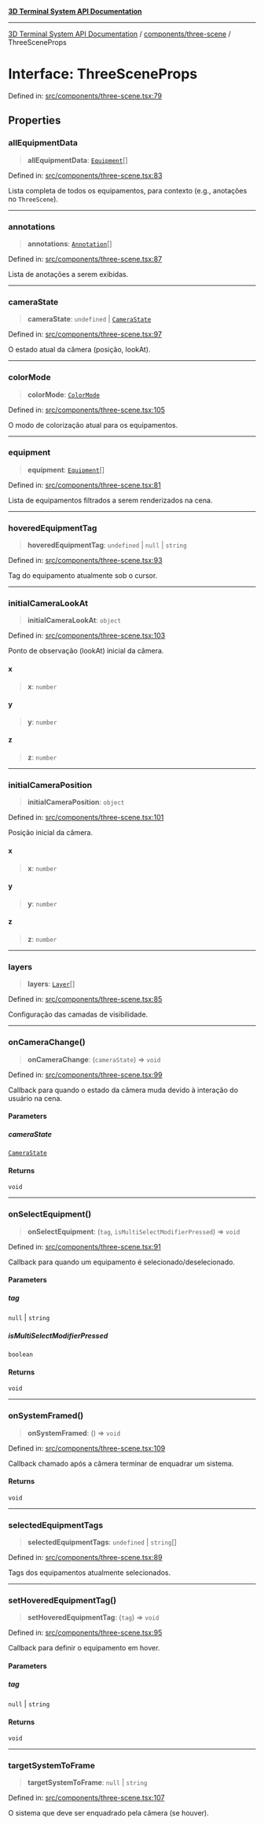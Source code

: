 [**3D Terminal System API Documentation**](../../../README.md)

***

[3D Terminal System API Documentation](../../../README.md) / [components/three-scene](../README.md) / ThreeSceneProps

# Interface: ThreeSceneProps

Defined in: [src/components/three-scene.tsx:79](https://github.com/Dicommunitas/ThreeJS_Terminal_3D/blob/8075b8a92723c99d6c5409bf1c44d7734e99d256/src/components/three-scene.tsx#L79)

## Properties

### allEquipmentData

> **allEquipmentData**: [`Equipment`](../../../lib/types/interfaces/Equipment.md)[]

Defined in: [src/components/three-scene.tsx:83](https://github.com/Dicommunitas/ThreeJS_Terminal_3D/blob/8075b8a92723c99d6c5409bf1c44d7734e99d256/src/components/three-scene.tsx#L83)

Lista completa de todos os equipamentos, para contexto (e.g., anotações no `ThreeScene`).

***

### annotations

> **annotations**: [`Annotation`](../../../lib/types/interfaces/Annotation.md)[]

Defined in: [src/components/three-scene.tsx:87](https://github.com/Dicommunitas/ThreeJS_Terminal_3D/blob/8075b8a92723c99d6c5409bf1c44d7734e99d256/src/components/three-scene.tsx#L87)

Lista de anotações a serem exibidas.

***

### cameraState

> **cameraState**: `undefined` \| [`CameraState`](../../../lib/types/interfaces/CameraState.md)

Defined in: [src/components/three-scene.tsx:97](https://github.com/Dicommunitas/ThreeJS_Terminal_3D/blob/8075b8a92723c99d6c5409bf1c44d7734e99d256/src/components/three-scene.tsx#L97)

O estado atual da câmera (posição, lookAt).

***

### colorMode

> **colorMode**: [`ColorMode`](../../../lib/types/type-aliases/ColorMode.md)

Defined in: [src/components/three-scene.tsx:105](https://github.com/Dicommunitas/ThreeJS_Terminal_3D/blob/8075b8a92723c99d6c5409bf1c44d7734e99d256/src/components/three-scene.tsx#L105)

O modo de colorização atual para os equipamentos.

***

### equipment

> **equipment**: [`Equipment`](../../../lib/types/interfaces/Equipment.md)[]

Defined in: [src/components/three-scene.tsx:81](https://github.com/Dicommunitas/ThreeJS_Terminal_3D/blob/8075b8a92723c99d6c5409bf1c44d7734e99d256/src/components/three-scene.tsx#L81)

Lista de equipamentos filtrados a serem renderizados na cena.

***

### hoveredEquipmentTag

> **hoveredEquipmentTag**: `undefined` \| `null` \| `string`

Defined in: [src/components/three-scene.tsx:93](https://github.com/Dicommunitas/ThreeJS_Terminal_3D/blob/8075b8a92723c99d6c5409bf1c44d7734e99d256/src/components/three-scene.tsx#L93)

Tag do equipamento atualmente sob o cursor.

***

### initialCameraLookAt

> **initialCameraLookAt**: `object`

Defined in: [src/components/three-scene.tsx:103](https://github.com/Dicommunitas/ThreeJS_Terminal_3D/blob/8075b8a92723c99d6c5409bf1c44d7734e99d256/src/components/three-scene.tsx#L103)

Ponto de observação (lookAt) inicial da câmera.

#### x

> **x**: `number`

#### y

> **y**: `number`

#### z

> **z**: `number`

***

### initialCameraPosition

> **initialCameraPosition**: `object`

Defined in: [src/components/three-scene.tsx:101](https://github.com/Dicommunitas/ThreeJS_Terminal_3D/blob/8075b8a92723c99d6c5409bf1c44d7734e99d256/src/components/three-scene.tsx#L101)

Posição inicial da câmera.

#### x

> **x**: `number`

#### y

> **y**: `number`

#### z

> **z**: `number`

***

### layers

> **layers**: [`Layer`](../../../lib/types/interfaces/Layer.md)[]

Defined in: [src/components/three-scene.tsx:85](https://github.com/Dicommunitas/ThreeJS_Terminal_3D/blob/8075b8a92723c99d6c5409bf1c44d7734e99d256/src/components/three-scene.tsx#L85)

Configuração das camadas de visibilidade.

***

### onCameraChange()

> **onCameraChange**: (`cameraState`) => `void`

Defined in: [src/components/three-scene.tsx:99](https://github.com/Dicommunitas/ThreeJS_Terminal_3D/blob/8075b8a92723c99d6c5409bf1c44d7734e99d256/src/components/three-scene.tsx#L99)

Callback para quando o estado da câmera muda devido à interação do usuário na cena.

#### Parameters

##### cameraState

[`CameraState`](../../../lib/types/interfaces/CameraState.md)

#### Returns

`void`

***

### onSelectEquipment()

> **onSelectEquipment**: (`tag`, `isMultiSelectModifierPressed`) => `void`

Defined in: [src/components/three-scene.tsx:91](https://github.com/Dicommunitas/ThreeJS_Terminal_3D/blob/8075b8a92723c99d6c5409bf1c44d7734e99d256/src/components/three-scene.tsx#L91)

Callback para quando um equipamento é selecionado/deselecionado.

#### Parameters

##### tag

`null` | `string`

##### isMultiSelectModifierPressed

`boolean`

#### Returns

`void`

***

### onSystemFramed()

> **onSystemFramed**: () => `void`

Defined in: [src/components/three-scene.tsx:109](https://github.com/Dicommunitas/ThreeJS_Terminal_3D/blob/8075b8a92723c99d6c5409bf1c44d7734e99d256/src/components/three-scene.tsx#L109)

Callback chamado após a câmera terminar de enquadrar um sistema.

#### Returns

`void`

***

### selectedEquipmentTags

> **selectedEquipmentTags**: `undefined` \| `string`[]

Defined in: [src/components/three-scene.tsx:89](https://github.com/Dicommunitas/ThreeJS_Terminal_3D/blob/8075b8a92723c99d6c5409bf1c44d7734e99d256/src/components/three-scene.tsx#L89)

Tags dos equipamentos atualmente selecionados.

***

### setHoveredEquipmentTag()

> **setHoveredEquipmentTag**: (`tag`) => `void`

Defined in: [src/components/three-scene.tsx:95](https://github.com/Dicommunitas/ThreeJS_Terminal_3D/blob/8075b8a92723c99d6c5409bf1c44d7734e99d256/src/components/three-scene.tsx#L95)

Callback para definir o equipamento em hover.

#### Parameters

##### tag

`null` | `string`

#### Returns

`void`

***

### targetSystemToFrame

> **targetSystemToFrame**: `null` \| `string`

Defined in: [src/components/three-scene.tsx:107](https://github.com/Dicommunitas/ThreeJS_Terminal_3D/blob/8075b8a92723c99d6c5409bf1c44d7734e99d256/src/components/three-scene.tsx#L107)

O sistema que deve ser enquadrado pela câmera (se houver).
